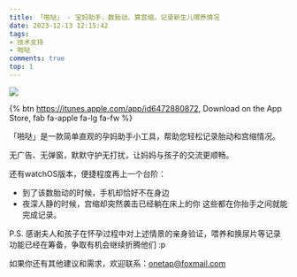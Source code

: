```yaml
---
title: 「啪哒」 - 宝妈助手，数胎动、算宫缩，记录新生儿喂养情况
date: 2023-12-13 12:15:42
tags:
- 技术支持
- 啪哒
comments: true
top: 1
---
```


![](/uploads/techsupport-pada/presentation.png)

{% btn https://itunes.apple.com/app/id6472880872, Download on the App Store, fab fa-apple fa-lg fa-fw %}

<!-- more -->
<p></p>

「啪哒」是一款简单直观的孕妈助手小工具，帮助您轻松记录胎动和宫缩情况。

无广告、无弹窗，默默守护无打扰，让妈妈与孩子的交流更顺畅。

还有watchOS版本，便捷程度再上一个台阶：
- 到了该数胎动的时候，手机却恰好不在身边
- 夜深人静的时候，宫缩却突然袭击已经躺在床上的你
这些都在你抬手之间就能完成记录。

P.S. 感谢夫人和孩子在怀孕过程中对上述情景的亲身验证，喂养和换尿片等记录功能已经在筹备，争取有机会继续折腾他们 :p

如果你还有其他建议和需求，欢迎联系：onetap@foxmail.com